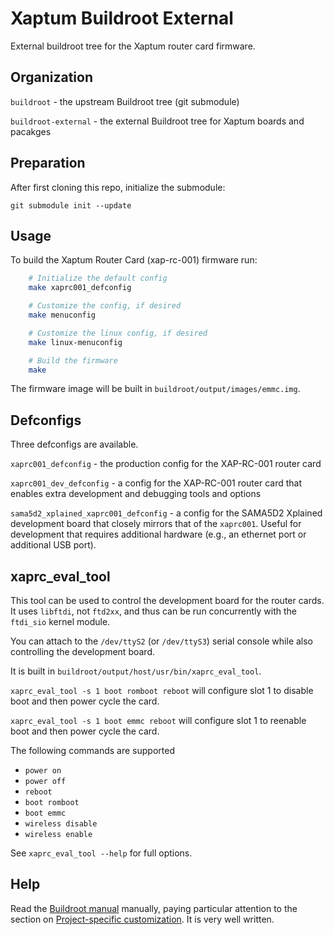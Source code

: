 # Xaptum Buildroot External

External buildroot tree for the Xaptum router card firmware.

## Organization

`buildroot` - the upstream Buildroot tree (git submodule)

`buildroot-external` - the external Buildroot tree for Xaptum boards and pacakges

## Preparation

After first cloning this repo, initialize the submodule:

    git submodule init --update

## Usage

To build the Xaptum Router Card (xap-rc-001) firmware run:

``` bash
    # Initialize the default config
    make xaprc001_defconfig

    # Customize the config, if desired
    make menuconfig

    # Customize the linux config, if desired
    make linux-menuconfig

    # Build the firmware
    make
```

The firmware image will be built in
`buildroot/output/images/emmc.img`.


## Defconfigs

Three defconfigs are available.

`xaprc001_defconfig` - the production config for the XAP-RC-001 router
card

`xaprc001_dev_defconfig` - a config for the XAP-RC-001 router card
that enables extra development and debugging tools and options

`sama5d2_xplained_xaprc001_defconfig` - a config for the SAMA5D2
Xplained development board that closely mirrors that of the
`xaprc001`. Useful for development that requires additional hardware
(e.g., an ethernet port or additional USB port).

## xaprc_eval_tool

This tool can be used to control the development board for the router
cards.  It uses `libftdi`, not `ftd2xx`, and thus can be run
concurrently with the `ftdi_sio` kernel module.

You can attach to the `/dev/ttyS2` (or `/dev/ttyS3`) serial console
while also controlling the development board.

It is built in
`buildroot/output/host/usr/bin/xaprc_eval_tool`.

`xaprc_eval_tool -s 1 boot romboot reboot` will configure slot 1 to
disable boot and then power cycle the card.

`xaprc_eval_tool -s 1 boot emmc reboot` will configure slot 1 to
reenable boot and then power cycle the card.

The following commands are supported

- `power on`
- `power off`
- `reboot`
- `boot romboot`
- `boot emmc`
- `wireless disable`
- `wireless enable`

See `xaprc_eval_tool --help` for full options.

## Help

Read the [Buildroot
manual](https://buildroot.org/downloads/manual/manual.html) manually,
paying particular attention to the section on [Project-specific
customization](https://buildroot.org/downloads/manual/manual.html#customize). It
is very well written.
